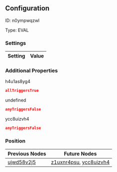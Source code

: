 # <nil>
## Configuration
ID:  n0ympwqzwl

Type: EVAL 


### Settings
| Setting | Value  |
| :------------------------ | ---------------------------------------- |
 




### Additional Properties
h4u1as8yg4
 ```json 
allTriggersTrue
```


undefined
 ```json 
anyTriggersFalse
```


ycc8uizvh4
 ```json 
anyTriggersFalse
```




### Position
| Previous Nodes | Future Nodes |
| :------------- | ------------ |
| [ujwd58v2j5](./ujwd58v2j5.md) | [z1uxnr4psu](./z1uxnr4psu.md), [ycc8uizvh4](./ycc8uizvh4.md) |